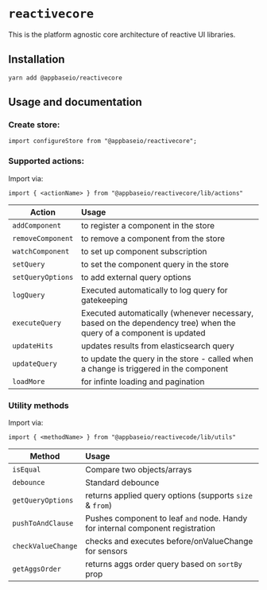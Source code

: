# `reactivecore`
This is the platform agnostic core architecture of reactive UI libraries.

## Installation

```
yarn add @appbaseio/reactivecore
```


## Usage and documentation

### Create store:

```
import configureStore from "@appbaseio/reactivecore";
```


### Supported actions:

Import via:

```
import { <actionName> } from "@appbaseio/reactivecore/lib/actions"
```

| Action					| Usage													|
|---------------------------|:------------------------------------------------------|
| `addComponent`			| to register a component in the store					|
| `removeComponent`			| to remove a component from the store					|
| `watchComponent`			| to set up component subscription						|
| `setQuery`				| to set the component query in the store				|
| `setQueryOptions`			| to add external query options							|
| `logQuery`				| Executed automatically to log query for gatekeeping	|
| `executeQuery`			| Executed automatically (whenever necessary, based on the dependency tree) when the query of a component is updated|
| `updateHits`				| updates results from elasticsearch query				|
| `updateQuery`				| to update the query in the store - called when a change is triggered in the component|
| `loadMore`				| for infinte loading and pagination					|


### Utility methods

Import via:

```
import { <methodName> } from "@appbaseio/reactivecode/lib/utils"
```

| Method				| Usage														|
|-----------------------|:----------------------------------------------------------|
| `isEqual`				| Compare two objects/arrays								|
| `debounce`			| Standard debounce											|
| `getQueryOptions`		| returns applied query options (supports `size` & `from`)	|
| `pushToAndClause`		| Pushes component to leaf `and` node. Handy for internal component registration |
| `checkValueChange`	| checks and executes before/onValueChange for sensors		|
| `getAggsOrder`		| returns aggs order query based on `sortBy` prop			|
